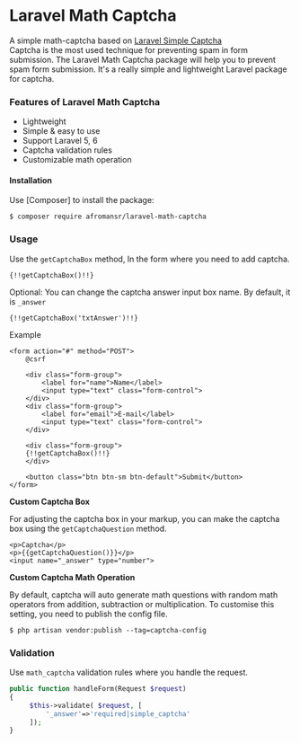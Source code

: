 # Laravel Math Captcha
A simple math-captcha based on [Laravel Simple Captcha](https://laravelarticle.com/laravel-simple-captcha)  
Captcha is the most used technique for preventing spam in form submission. The Laravel Math Captcha package will help you to prevent spam form submission. It's a really simple and lightweight Laravel package for captcha.

### Features of Laravel Math Captcha

- Lightweight
- Simple & easy to use
- Support Laravel 5, 6
- Captcha validation rules
- Customizable math operation

#### Installation

Use [Composer] to install the package:

```
$ composer require afromansr/laravel-math-captcha
```

### Usage

Use the `getCaptchaBox` method, In the form where you need to add captcha.

```blade
{!!getCaptchaBox()!!}
```

Optional: You can change the captcha answer input box name. By default, it is `_answer`

```blade
{!!getCaptchaBox('txtAnswer')!!}
```
Example

```blade
<form action="#" method="POST">
    @csrf
    
    <div class="form-group">
        <label for="name">Name</label>
        <input type="text" class="form-control">
    </div>
    <div class="form-group">
        <label for="email">E-mail</label>
        <input type="text" class="form-control">
    </div>
    
    <div class="form-group">
    {!!getCaptchaBox()!!}
    </div>

    <button class="btn btn-sm btn-default">Submit</button>
</form>
```

**Custom Captcha Box**

For adjusting the captcha box in your markup, you can make the captcha box using the `getCaptchaQuestion` method.

```blade
<p>Captcha</p>
<p>{{getCaptchaQuestion()}}</p>
<input name="_answer" type="number">
```

**Custom Captcha Math Operation**

By default, captcha will auto generate math questions with random math operators from addition, subtraction or multiplication.
To customise this setting, you need to publish the config file.

```
$ php artisan vendor:publish --tag=captcha-config
```

### Validation

Use `math_captcha` validation rules where you handle the request.

```php
public function handleForm(Request $request)
{
     $this->validate( $request, [
         '_answer'=>'required|simple_captcha'
     ]);
}
```